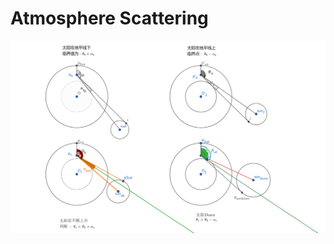
# Atmosphere Scattering
![Sun](https://raw.githubusercontent.com/HollowEmiya/EmiyaPicGoRepo/main/AtmosphereScattering/Sun.png)

<!--stackedit_data:
eyJoaXN0b3J5IjpbMTk5NDI4Mzg0LC00MDcwNzA5NDgsLTQ4Mj
g0MTM0MV19
-->